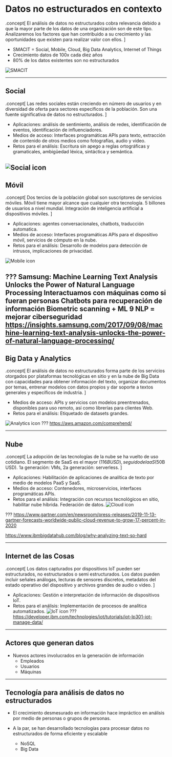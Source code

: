 # Datos no estructurados en contexto
.concept[
    El análisis de datos no estructurados cobra relevancia debido a que la mayor parte de los datos de una organización son de este tipo. Analizaremos los factores que han contribuido a su crecimiento y las oportunidades que existen para realizar valor con ellos.
]

- SMACIT = Social, Mobile, Cloud, Big Data Analytics, Internet of Things
- Crecimiento datos de 100x cada diez años
- 80% de los datos existentes son no estructurados

![SMACIT](images/smacit.png)
<!-- SMACIT = Social, Mobile, Cloud, Big Data Analytics, Internet of Things -->
---
## Social
.concept[
    Las redes sociales están creciendo en número de usuarios y en diversidad de oferta para sectores específicos de la población. Son una fuente significativa de datos no estructurados.
]
- Aplicaciones: análisis de sentimiento, análisis de redes, identificación de eventos, identificación de influenciadores.
- Medios de acceso: Interfaces programáticas APIs para texto, extracción de contenido de otros medios como fotografías, audio y video.
- Retos para el análisis: Escritura sin apego a reglas ortográficas y gramaticales, ambigüedad léxica, sintáctica y semántica.

![Social icon](images/social.svg)
---
## Móvil
.concept[
    Dos tercios de la población global son suscriptores de servicios móviles. Móvil tiene mayor alcance que cualquier otra tecnología. 5 billones de usuarios a nivel mundial. Integración de inteligencia artificial a dispositivos móviles.
]
- Aplicaciones: agentes conversacionales, chatbots, traducción automatica.
- Medios de acceso: Interfaces programáticas APIs para el dispositivo móvil, servicios de cómputo en la nube.
- Retos para el análisis: Desarrollo de modelos para detección de intrusos, implicaciones de privacidad.

![Mobile icon](images/mobile.svg)


???
Samsung: Machine Learning Text Analysis Unlocks the Power of Natural Language Processing
Interactuamos con máquinas como si fueran personas
Chatbots para recuperación de información
Biometric scanning + ML 9 NLP = mejorar ciberseguridad
https://insights.samsung.com/2017/09/08/machine-learning-text-analysis-unlocks-the-power-of-natural-language-processing/
---
## Big Data y Analytics
.concept[
    El análisis de datos no estructurados forma parte de los servicios otorgados por plataformas tecnológicas en sitio y en la nube de Big Data con capacidades para obtener información del texto, organizar documentos por temas, entrenar modelos con datos propios y dar soporte a textos generales y específicos de industria.
]
- Medios de acceso: APIs y servicios con modelos preentrenados, disponibles para uso remoto, así como librerías para clientes Web.
- Retos para el análisis: Etiquetado de datasets grandes.

![Analytics icon](images/analytics.svg)
???
https://aws.amazon.com/comprehend/

---
## Nube
.concept[
    La adopción de las tecnologías de la nube se ha vuelto de uso cotidiano. El segmento de SaaS es el mayor ($116B USD), seguido de IaaS ($50B USD). 1a generación: VMs, 2a generación: serverless. 
]
- Aplicaciones: Habilitación de aplicaciones de analítica de texto por medio de modelos PaaS y SaaS.
- Medios de acceso: Contenedores, microservicios, interfaces programáticas APIs.
- Retos para el análisis: Integración con recursos tecnológicos en sitio, habilitar nube híbrida. Federación de datos.
![Cloud icon](images/cloud.svg)

???
https://www.gartner.com/en/newsroom/press-releases/2019-11-13-gartner-forecasts-worldwide-public-cloud-revenue-to-grow-17-percent-in-2020

https://www.ibmbigdatahub.com/blog/why-analyzing-text-so-hard


---

## Internet de las Cosas
.concept[
    Los datos capturados por dispositivos IoT pueden ser estructurados, no estructurados o semi estructurados. Los datos pueden incluir señales análogas, lecturas de sensores discretos, metadatos del estado operativo del dispositivo y archivos grandes de audio o video.
]
- Aplicaciones: Gestión e interpretación de información de dispositivos IoT.
- Retos para el análisis: Implementación de procesos de analítica automatizados.
![IoT icon](images/iot.svg)
???
https://developer.ibm.com/technologies/iot/tutorials/iot-lp301-iot-manage-data/

---
## Actores que generan datos
- Nuevos actores involucrados en la generación de información
    - Empleados
    - Usuarios
    - Máquinas

 
---
## Tecnología para análisis de datos no estructurados
- El crecimiento desmesurado en información hace impráctico en análisis por medio de personas o grupos de personas.

- A la par, se han desarrollado tecnologías para procesar datos no estructurados de forma eficiente y escalable
    - NoSQL
    - Big Data



